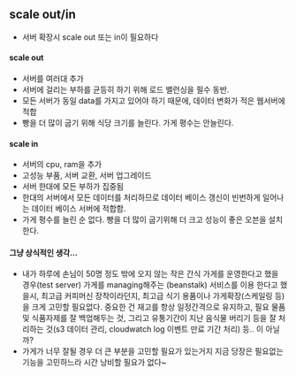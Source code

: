 ## scale out/in
- 서버 확장시 scale out 또는 in이 필요하다

#### scale out
- 서버를 여러대 추가
- 서버에 걸리는 부하를 균등히 하기 위해 로드 밸런싱을 필수 동반. 
- 모든 서버가 동일 data를 가지고 있어야 하기 때문에, 데이터 변화가 적은 웹서버에 적합 
- 빵을 더 많이 굽기 위해 식당 크기를 늘린다. 가게 평수는 안늘린다. 

#### scale in
- 서버의 cpu, ram을 추가
- 고성능 부품, 서버 교환, 서버 업그레이드
- 서버 한대에 모든 부하가 집중됨
- 한대의 서버에서 모든 데이터를 처리하므로 데이터 베이스 갱신이 빈번하게 일어나는 데이터 베이스 서버에 적합함. 
- 가게 평수를 늘린 순 없다. 빵을 더 많이 굽기위해 더 크고 성능이 좋은 오븐을 설치한다.   

#### 그냥 상식적인 생각... 
- 내가 하루에 손님이 50명 정도 밖에 오지 않는 작은 간식 가게를 운영한다고 했을 경우(test server) 
가게를 managing해주는 (beanstalk) 서비스를 이용 한다고 했을시, 최고급 커피머신 장착이라던지, 최고급 식기 용품이나 가게확장(스케일링 등)을 크게 고민할 필요없다. 중요한 건 재고를 항상 일정간격으로 유지하고, 필요 물품 및 식품자제를 잘 백업해두는 것, 그리고 유통기간이 지난 음식물 버리기 등을 잘 처리하는 것(s3 데이터 관리, cloudwatch log 이벤트 만료 기간 처리) 등.. 이 아닐까? 
- 가게가 너무 잘될 경우 더 큰 부분을 고민할 필요가 있는거지 지금 당장은 필요없는 기능을 고민하느라 시간 낭비할 필요가 없다~ 
  
